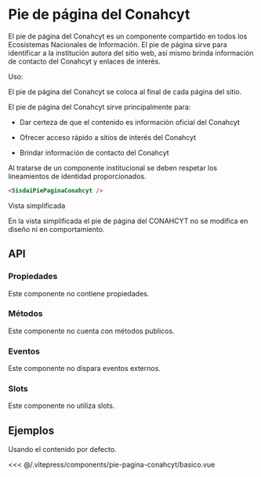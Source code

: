 <script setup>
import EjemploBasico from "../../.vitepress/components/pie-pagina-conahcyt/basico.vue";
</script>

# Pie de página del Conahcyt

El pie de página del Conahcyt es un componente compartido en todos los Ecosistemas Nacionales de Información. El pie de página sirve para identificar a la institución autora del sitio web, así mismo brinda información de contacto del Conahcyt y enlaces de interés.

Uso:

El pie de página del Conahcyt se coloca al final de cada página del sitio.

El pie de página del Conahcyt sirve principalmente para:

- Dar certeza de que el contenido es información oficial del Conahcyt

- Ofrecer acceso rápido a sitios de interés del Conahcyt

- Brindar información de contacto del Conahcyt

Al tratarse de un componente institucional se deben respetar los lineamientos de identidad proporcionados.

```html
<SisdaiPiePaginaConahcyt />
```

Vista simplificada

En la vista simplificada el pie de página del CONAHCYT no se modifica en diseño ni en comportamiento.

<section id="api">

## API

### Propiedades

Este componente no contiene propiedades.

### Métodos

Este componente no cuenta con métodos publicos.

### Eventos

Este componente no dispara eventos externos.

### Slots

Este componente no utiliza slots.

</section>
<section id="ejemplos">

## Ejemplos

Usando el contenido por defecto.

<!-- <utils-ejemplo-doc ruta="pie-pagina-conahcyt/basico.vue"/> -->
<EjemploBasico />
<<< @/.vitepress/components/pie-pagina-conahcyt/basico.vue

</section>

